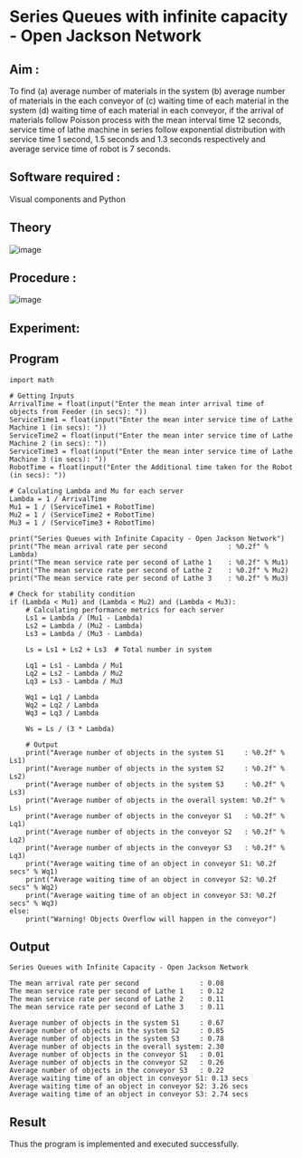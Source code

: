 # Series Queues with infinite capacity - Open Jackson Network

## Aim :
To find (a) average number of materials in the system (b) average number of materials in the each conveyor of (c) waiting time of each material in the system (d) waiting time of each material in each conveyor, if the arrival  of materials follow Poisson process with the mean interval time 12 seconds, service time of  lathe machine in series follow exponential distribution  with service time  1 second, 1.5 seconds and 1.3 seconds respectively and average service time of robot is 7 seconds.

## Software required :
Visual components and Python

## Theory

![image](https://user-images.githubusercontent.com/103921593/203239736-7b81f599-71a8-4ae7-b63e-5d98acd9ea54.png)


## Procedure :

![image](https://user-images.githubusercontent.com/103921593/203239789-bc870dce-6727-487b-a0e2-4fc3f5114889.png)


## Experiment:


## Program
```
import math

# Getting Inputs
ArrivalTime = float(input("Enter the mean inter arrival time of objects from Feeder (in secs): "))
ServiceTime1 = float(input("Enter the mean inter service time of Lathe Machine 1 (in secs): "))
ServiceTime2 = float(input("Enter the mean inter service time of Lathe Machine 2 (in secs): "))
ServiceTime3 = float(input("Enter the mean inter service time of Lathe Machine 3 (in secs): "))
RobotTime = float(input("Enter the Additional time taken for the Robot (in secs): "))

# Calculating Lambda and Mu for each server
Lambda = 1 / ArrivalTime
Mu1 = 1 / (ServiceTime1 + RobotTime)
Mu2 = 1 / (ServiceTime2 + RobotTime)
Mu3 = 1 / (ServiceTime3 + RobotTime)

print("Series Queues with Infinite Capacity - Open Jackson Network")
print("The mean arrival rate per second               : %0.2f" % Lambda)
print("The mean service rate per second of Lathe 1    : %0.2f" % Mu1)
print("The mean service rate per second of Lathe 2    : %0.2f" % Mu2)
print("The mean service rate per second of Lathe 3    : %0.2f" % Mu3)

# Check for stability condition
if (Lambda < Mu1) and (Lambda < Mu2) and (Lambda < Mu3):
    # Calculating performance metrics for each server
    Ls1 = Lambda / (Mu1 - Lambda)
    Ls2 = Lambda / (Mu2 - Lambda)
    Ls3 = Lambda / (Mu3 - Lambda)

    Ls = Ls1 + Ls2 + Ls3  # Total number in system

    Lq1 = Ls1 - Lambda / Mu1
    Lq2 = Ls2 - Lambda / Mu2
    Lq3 = Ls3 - Lambda / Mu3

    Wq1 = Lq1 / Lambda
    Wq2 = Lq2 / Lambda
    Wq3 = Lq3 / Lambda

    Ws = Ls / (3 * Lambda)

    # Output
    print("Average number of objects in the system S1     : %0.2f" % Ls1)
    print("Average number of objects in the system S2     : %0.2f" % Ls2)
    print("Average number of objects in the system S3     : %0.2f" % Ls3)
    print("Average number of objects in the overall system: %0.2f" % Ls)
    print("Average number of objects in the conveyor S1   : %0.2f" % Lq1)
    print("Average number of objects in the conveyor S2   : %0.2f" % Lq2)
    print("Average number of objects in the conveyor S3   : %0.2f" % Lq3)
    print("Average waiting time of an object in conveyor S1: %0.2f secs" % Wq1)
    print("Average waiting time of an object in conveyor S2: %0.2f secs" % Wq2)
    print("Average waiting time of an object in conveyor S3: %0.2f secs" % Wq3)
else:
    print("Warning! Objects Overflow will happen in the conveyor")
```

## Output
```
Series Queues with Infinite Capacity - Open Jackson Network

The mean arrival rate per second               : 0.08
The mean service rate per second of Lathe 1    : 0.12
The mean service rate per second of Lathe 2    : 0.11
The mean service rate per second of Lathe 3    : 0.11

Average number of objects in the system S1     : 0.67
Average number of objects in the system S2     : 0.85
Average number of objects in the system S3     : 0.78
Average number of objects in the overall system: 2.30
Average number of objects in the conveyor S1   : 0.01
Average number of objects in the conveyor S2   : 0.26
Average number of objects in the conveyor S3   : 0.22
Average waiting time of an object in conveyor S1: 0.13 secs
Average waiting time of an object in conveyor S2: 3.26 secs
Average waiting time of an object in conveyor S3: 2.74 secs
```
## Result
Thus the program is implemented and executed successfully.
